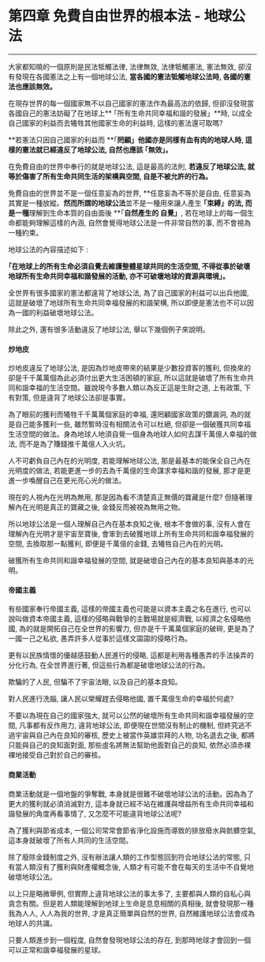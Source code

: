 # 第四章 免費自由世界的根本法 - 地球公法

---

大家都知曉的一個原則是民法牴觸法律, 法律無效, 法律牴觸憲法, 憲法無效, 卻沒有發現在各國憲法之上有一個地球公法, **當各國的憲法牴觸地球公法時, 各國的憲法也應該無效。**

在現存世界的每一個國家無不以自己國家的憲法作為最高法的依歸, 但卻沒發現當各國自己的憲法妨礙了在地球上** ｢所有生命共同幸福和諧的發展」**時,  以成全自己國家的利益而去犧牲其他國家生命的利益時, 這樣的憲法還可取嗎? 

**若憲法只因自己國家的利益而 **｢**罔顧」他國亦是同樣有血有肉的地球人時, 這樣的憲法就已經違反了地球公法, 自然也應該 ｢無效」。**

在免費自由的世界中奉行的就是地球公法, 這是最高的法則, **若違反了地球公法, 就等於傷害了所有生命共同生活的架構與空間, 自是不被允許的行為。**

免費自由的世界並不是一個任意妄為的世界, **任意妄為不等於是自由, 任意妄為其實是一種放縱。**然而所謂的地球公法**並不是一種用來讓人產生 **｢**束縛」的法**, 而是一種**理解到生命本質的自由面後 **｢**自然產生的 自覺」**, 若在地球上的每一個生命都能夠理解這樣的內涵, 自然會覺得地球公法是一件非常自然的事, 而不會視為一種約束。

地球公法的內容描述如下 :

**｢在地球上的所有生命必須自覺去維護整體星球共同的生活空間, 不得從事於破壞地球所有生命共同幸福和諧發展的活動, 亦不可破壞地球的資源與環境」。**

全世界有很多國家的憲法都違背了地球公法, 為了自己國家的利益可以出兵他國, 這就是破壞了地球所有生命共同幸福發展的和諧架構, 所以即便是憲法也不可以因為一國的利益破壞地球公法。

除此之外, 還有很多活動違反了地球公法, 舉以下幾個例子來說明。

#### 炒地皮

炒地皮違反了地球公法, 是因為炒地皮帶來的結果是少數投資客的獲利, 但換來的卻是千千萬萬個為此必須付出更大生活困頓的家庭, 所以這就是破壞了所有生命共同和諧幸福的生活空間。雖說現今多數人類以為反正這是生財之道, 上有政策, 下有對策, 但是違背了地球公法卻是事實。

為了眼前的獲利而犧牲千千萬萬個家庭的幸福, 還罔顧國家政策的鑽漏洞, 為的就是自己能多獲利一些, 雖然暫時沒有相關法令可以杜絕, 但卻是一個破獲共同幸福生活空間的做法。身為地球人地須自覺一個身為地球人如何去謀千萬億人幸福的做法, 而不是為了賺錢推千萬億人入火坑。

人不可虧負自己內在的光明度, 若能理解地球公法, 那是最基本的能保全自己內在光明度的做法, 若能更進一步的去為千萬億的生命謀求幸福和諧的發展, 那才是更進一步喚醒自己在更光亮心光的做法。

現在的人視內在光明為無用, 那是因為看不清楚真正無價的寶藏是什麼? 但隨著理解內在光明是真正的寶藏之後, 金錢反而被視為無用之物。

所以地球公法是一個人理解自己內在基本良知之後, 根本不會做的事, 沒有人會在理解內在光明才是宇宙至寶後, 會笨到去破獲地球上所有生命共同和諧幸福發展的空間, 去換取那一點獲利, 即便是千萬億的金錢, 去犧牲自己內在的光明。

破獲所有生命共同和諧幸福發展的空間, 就是破壞自己內在的基本良知與基本的光明。

#### 帝國主義

有些國家奉行帝國主義, 這樣的帝國主義也可能是以資本主義之名在進行, 也可以說叫做資本帝國主義, 這樣的侵略與戰爭的主戰場就是經濟戰, 以經濟之名侵略他國, 為的就是開拓自己在全世界的影響力, 但亦是千千萬萬個家庭的破碎, 更是為了一國一己之私欲, 愚弄許多人從事於這樣文謅謅的侵略行為。

更有以民族情懷的優越感鼓動人民進行的侵略, 這都是利用各種愚弄的手法操弄的分化行為, 在全世界進行著, 但這些行為都是破壞地球公法的行為。

欺騙的了人民, 但騙不了宇宙法眼, 以及自己的基本良知。

對人民進行洗腦, 讓人民以榮耀趕去侵略他國, 置千萬億生命的幸福於何處?

不要以為現在自己的國家強大, 就可以公然的破壞所有生命共同和諧幸福發展的空間, 凡事都有反作用力, 違背地球公法, 即便現在世間沒有制止的機制, 但終究逃不過宇宙與自己內在良知的審核, 歷史上被當作英雄崇拜的人物, 功名退去之後, 都將只能與自己的良知面對面, 那些虛名將無法幫助他面對自己的良知, 依然必須赤裸裸地接受自己對於自己的審核。

#### 商業活動

商業活動就是一個地盤的爭奪戰, 本身就是很難不破壞地球公法的活動。因為為了更大的獲利就必須消滅對方, 這本身就已經不站在維護與增益所有生命共同幸福和諧發展的角度再看事情了, 又怎麼不可能違背地球公法呢?

為了獲利與節省成本, 一個公司常常會節省淨化設施而導致的排放廢水與骯髒空氣, 這本身就破壞了所有人共同的生活空間。

除了廢除金錢制度之外, 沒有辦法讓人類的工作型態回到符合地球公法的常態, 只有當人類沒有了獲利與財產權概念後, 人類才有可能不會在每天的生活中不自覺地破壞地球公法。

以上只是略微舉例, 但實際上違背地球公法的事太多了, 主要都與人類的自私心與貪念有關。但是若人類能理解到地球上生命是息息相關的真相後, 就會發現那一種我為人人, 人人為我的世界, 才是真正簡單與自然的世界, 自然維護地球公法會成為地球人的共識。

只要人類進步到一個程度, 自然會發現地球公法的存在, 到那時地球才會回到一個可以正常和諧幸福發展的星球。

